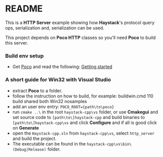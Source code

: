 # README #
This is a **HTTP Server** example showing how **Haystack**'s protocol query ops, serialization and, serialization can be used.

This project depends on **Poco HTTP** classes so you'll need **Poco** to build this server.

### Build env setup ###

* Get [Poco](http://pocoproject.org/download/index.html) and read the following:
[Getting started](http://pocoproject.org/docs/00200-GettingStarted.html)

### A short guide for Win32 with Visual Studio ###

* extract **Poco** to a folder.
* follow the instruction on how to build, for example:
	buildwin.cmd 110 build shared both Win32 nosamples
* add an user env entry: `POCO_ROOT={path\to\poco}`
* run `cmake ..\` in the root `haystack-cpp\vs` folder, or use **Cmakegui** and set source code to 
  `[path\to\]haystack-cpp` and build binaries to `[path\to\]haystack-cpp\vs` and click **Configure** and if all is good click on **Generate**
* open the `Haystack-cpp.sln` from `haystack-cpp\vs`, select `http_server` and build the project.
* The executable can be found in the `haystack-cpp\vs\bin\(Debug|Release)` folder.